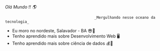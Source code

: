
## 

_Olá Mundo !! 🌎_

                                             _Mergulhando nesse oceano da tecnologia_
                                             

-   Eu moro no nordeste, Salavador - BA 😎🌅
-   Tenho aprendido mais sobre Desenvolvimento Web 🖥️                                  
-   Tenho aprendido mais sobre ciência de dados 💰🧁

<div aling= "Right">                                                                         
<imag src="![WhatsApp Image 2021-05-17 at 21 16 35](https://user-images.githubusercontent.com/82422887/118576046-24f86700-b75e-11eb-91de-98dec010a31e.jpng)" />
</div>


